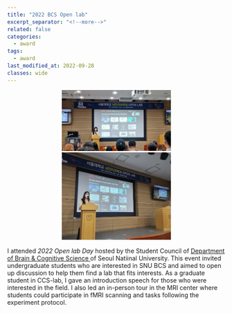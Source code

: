 ```yaml
---
title: "2022 BCS Open lab"
excerpt_separator: "<!--more-->"
related: false
categories:
  - award
tags:
  - award
last_modified_at: 2022-09-28
classes: wide
---
```


<p align="center">
    <img width="50%" src="/images/posts/post_2022_openlab_1.png">
    <img width="50%" src="/images/posts/post_2022_openlab_2.png">
</p>


I attended *2022 Open lab Day* hosted by the Student Council of [Department of Brain & Cognitive Science ](http://bcs.snu.ac.kr/) of Seoul Natiinal University. This event invited undergraduate students who are interested in SNU BCS and aimed to open up discussion to help them find a lab that fits interests. As a graduate student in CCS-lab, I gave an introduction speech for those who were interested in the field. I also led an in-person tour in the MRI center where students could participate in fMRI scanning and tasks following the experiment protocol. 

